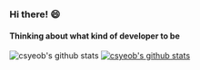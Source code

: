 ### Hi there! 😄
#### Thinking about what kind of developer to be
<!--![header](https://capsule-render.vercel.app/api?type=shark&color=auto&height=150&width=700&section=header&text=Yeob's%20GitHub&fontSize=90)
-->
![csyeob's github stats](https://github-readme-stats.vercel.app/api?username=csyeob&show_icons=true)
[![csyeob's github stats](https://github-readme-stats.vercel.app/api/top-langs/?username=csyeob&show_icons=true&hide_border=true&title_color=004386&icon_color=004386&layout=compact)](https://github.com/csyeob)

<!--
**csyeob/csyeob** is a ✨ _special_ ✨ repository because its `README.md` (this file) appears on your GitHub profile.

Here are some ideas to get you started:

- 🔭 I’m currently working on ...
- 🌱 I’m currently learning ...
- 👯 I’m looking to collaborate on ...
- 🤔 I’m looking for help with ...
- 💬 Ask me about ...
- 📫 How to reach me: ...
- 😄 Pronouns: ...
- ⚡ Fun fact: ...
-->
